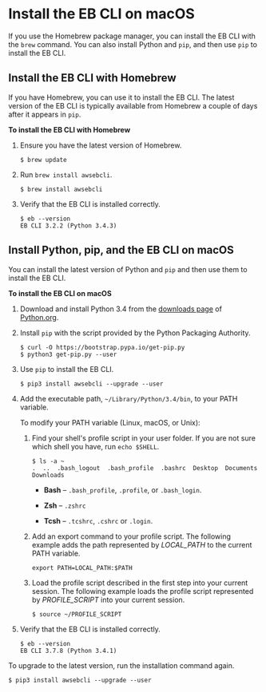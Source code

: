 # Install the EB CLI on macOS<a name="eb-cli3-install-osx"></a>

If you use the Homebrew package manager, you can install the EB CLI with the `brew` command\. You can also install Python and `pip`, and then use `pip` to install the EB CLI\.

## Install the EB CLI with Homebrew<a name="eb-cli3-install-osx-homebrew"></a>

If you have Homebrew, you can use it to install the EB CLI\. The latest version of the EB CLI is typically available from Homebrew a couple of days after it appears in `pip`\.

**To install the EB CLI with Homebrew**

1. Ensure you have the latest version of Homebrew\.

   ```
   $ brew update
   ```

1. Run `brew install awsebcli`\.

   ```
   $ brew install awsebcli
   ```

1. Verify that the EB CLI is installed correctly\.

   ```
   $ eb --version
   EB CLI 3.2.2 (Python 3.4.3)
   ```

## Install Python, pip, and the EB CLI on macOS<a name="eb-cli3-install-osx-pip"></a>

You can install the latest version of Python and `pip` and then use them to install the EB CLI\.

**To install the EB CLI on macOS**

1. Download and install Python 3\.4 from the [downloads page](https://www.python.org/downloads/release/python-344/) of [Python\.org](https://www.python.org)\.

1. Install `pip` with the script provided by the Python Packaging Authority\.

   ```
   $ curl -O https://bootstrap.pypa.io/get-pip.py
   $ python3 get-pip.py --user
   ```

1. Use `pip` to install the EB CLI\.

   ```
   $ pip3 install awsebcli --upgrade --user
   ```

1. Add the executable path, `~/Library/Python/3.4/bin`, to your PATH variable\.

   To modify your PATH variable \(Linux, macOS, or Unix\):

   1. Find your shell's profile script in your user folder\. If you are not sure which shell you have, run `echo $SHELL`\.

      ```
      $ ls -a ~
      .  ..  .bash_logout  .bash_profile  .bashrc  Desktop  Documents  Downloads
      ```

      + **Bash** – `.bash_profile`, `.profile`, or `.bash_login`\.

      + **Zsh** – `.zshrc`

      + **Tcsh** – `.tcshrc`, `.cshrc` or `.login`\.

   1. Add an export command to your profile script\. The following example adds the path represented by *LOCAL\_PATH* to the current PATH variable\.

      ```
      export PATH=LOCAL_PATH:$PATH
      ```

   1. Load the profile script described in the first step into your current session\. The following example loads the profile script represented by *PROFILE\_SCRIPT* into your current session\.

      ```
      $ source ~/PROFILE_SCRIPT
      ```

1. Verify that the EB CLI is installed correctly\.

   ```
   $ eb --version
   EB CLI 3.7.8 (Python 3.4.1)
   ```

To upgrade to the latest version, run the installation command again\.

```
$ pip3 install awsebcli --upgrade --user
```